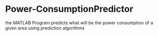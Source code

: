 # Power-ConsumptionPredictor
the MATLAB Program predicts what will be the power consumption of a given area using prediction algorithms
